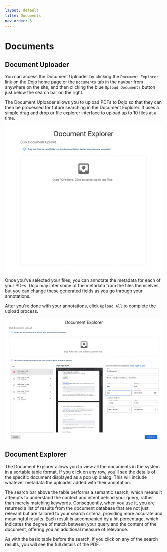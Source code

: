 ```yaml
---
layout: default
title: Documents
nav_order: 5
---
```


# Documents

## Document Uploader

You can access the Document Uploader by clicking the `Document Explorer` link on the Dojo home page or the `Documents` tab in the navbar from anywhere on the site, and then clicking the blue `Upload Documents` button just below the search bar on the right.

The Document Uploader allows you to upload PDFs to Dojo so that they can then be processed for future searching in the Document Explorer. It uses a simple drag and drop or file explorer interface to upload up to 10 files at a time.

![Document Explorer Upload](imgs/document-explorer-upload.png)

Once you've selected your files, you can annotate the metadata for each of your PDFs. Dojo may infer some of the metadata from the files themselves, but you can change these generated fields as you go through your annotations.

After you're done with your annotations, click `Upload All` to complete the upload process.

![Document Explorer Annotate](imgs/document-explorer-annotate.png)


## Document Explorer

The Document Explorer allows you to view all the documents in the system in a sortable table format. If you click on any row, you'll see the details of the specific document displayed as a pop up dialog. This will include whatever metadata the uploader added with their annotation.

The search bar above the table performs a semantic search, which means it attempts to understand the context and intent behind your query, rather than merely matching keywords. Consequently, when you use it, you are returned a list of results from the document database that are not just relevant but are tailored to your search criteria, providing more accurate and meaningful results. Each result is accompanied by a hit percentage, which indicates the degree of match between your query and the content of the document, offering you an additional measure of relevance.

As with the basic table before the search, if you click on any of the search results, you will see the full details of the PDF.